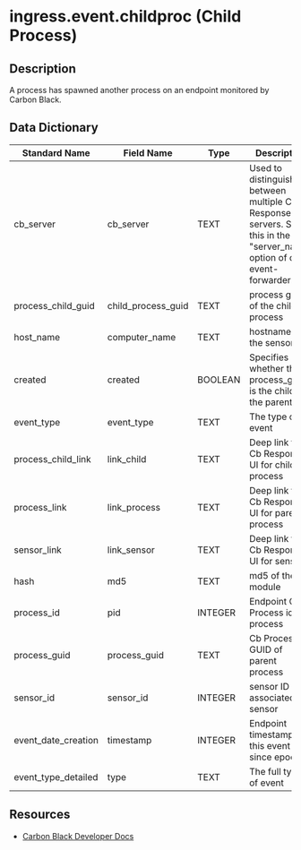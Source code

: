 # ingress.event.childproc (Child Process)

## Description
A process has spawned another process on an endpoint monitored by Carbon Black.

## Data Dictionary
|Standard Name|Field Name|Type|Description|Sample Value|
|---|---|---|---|---|
|cb_server|cb_server|TEXT|Used to distinguish between multiple Cb Response servers. Set this in the "server_name" option of cb-event-forwarder.ini.|`cbserver`|
|process_child_guid|child_process_guid|TEXT|process guid of the child process|`00000001-0000-07b4-01d1-209a100bc217`|
|host_name|computer_name|TEXT|hostname of the sensor|`JASON-WIN81-VM`|
|created|created|BOOLEAN|Specifies whether this process_guid is the child or the parent|`true`|
|event_type|event_type|TEXT|The type of event|`childproc`|
|process_child_link|link_child|TEXT|Deep link to Cb Response UI for child process|`https://cbtests/#analyze/00000001-0000-07b4-01d1-209a100bc217/1`|
|process_link|link_process|TEXT|Deep link to Cb Response UI for parent process|`https://cbtests/#analyze/00000001-0000-0af4-01d1-1e444bf4c3dd/1`|
|sensor_link|link_sensor|TEXT|Deep link to Cb Response UI for sensor|`https://cbtests/#/host/1`|
|hash|md5|TEXT|md5 of the module|`D6021013D7C4E248AEB8BED12D3DCC88`|
|process_id|pid|INTEGER|Endpoint OS Process id of process|`2804`|
|process_guid|process_guid|TEXT|Cb Process GUID of parent process|`00000001-0000-0af4-01d1-1e444bf4c3dd`|
|sensor_id|sensor_id|INTEGER|sensor ID of associated sensor|`1`|
|event_date_creation|timestamp|INTEGER|Endpoint timestamp of this event since epoch|`1447697423`|
|event_type_detailed|type|TEXT|The full type of event|`ingress.event.childproc`|

## Resources
* [Carbon Black Developer Docs](https://developer.carbonblack.com/reference/enterprise-response/event-forwarder/event-schema/#ingress-event-childproc-child-process)
